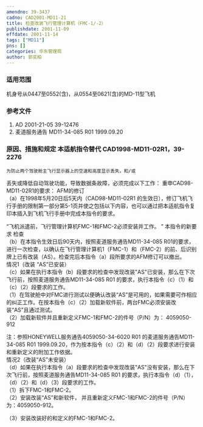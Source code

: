 ```yaml
---
amendno: 39-3437  
cadno: CAD2001-MD11-21  
title: 检查改装飞行管理计算机（FMC-1/-2）  
publishdate: 2001-11-09  
effdate: 2001-11-14  
tags: ["MD11"]  
pns: []  
categories: 华东管理局  
author: 郭奕柏  
---
```

  
### 适用范围  
机身号从0447至0552(含)，从0554至0621(含)的MD-11型飞机  
  
<!--more-->  
### 参考文件  
1. AD 2001-21-05 39-12476  
2. 麦道服务通告 MD11-34-085 R01 1999.09.20  
  
### 原因、措施和规定 本适航指令替代 CAD1998-MD11-02R1，39-2276  
    为防止两个驾驶舱主飞行显示器上的空速和高度显示丢失，和/或  
丢失或降低自动驾驶功能，导致数据条故障，必须完成以下工作：     重申CAD98-MD11-02R1的要求： AFM的修订  
   （a）在1998年5月20日后5天内（CAD98-MD11-02R1 的生效日），修订飞机飞行手册的限制第一部分第5-1页并使之包括以下内容，也可以通过把本适航指令复印本插入到飞机飞行手册中完成本指令的要求。  
      
“飞机派遣前，飞行管理计算机FMC-1和FMC-2必须安装并工作。 ”    本指令的新要求 检查  
 （b）在本指令生效日后90天内，按照麦道服务通告MD11-34-085 R01的要求，进行一次检查，以确认在飞行管理计算机1（FMC-1）和（FMC-2）的前、后识别牌上已有改装（AS）。检查完后本指令（a）段所要求的AFM修订可以撤出。  
    情况1（改装 “AS”已安装）  
   （c）如果在执行本指令（b）段要求的检查中发现改装"AS"已安装，那么在下次飞行前，按照麦道服务通告MD11-34-085 R01 的要求，执行本指令（c）（1）和（c）（2）段要求的工作。  
（1）在驾驶舱中对FMC进行测试以便确认改装“AS”是可用的，如果需要可作相应的纠正工作。在按本指令（c）（2）加载新软件前，两台FMC必须安装改装“AS”且通过测试。  
    （2）加载新软件并且重新定义FMC-1和FMC-2的件号（P/N）为： 4059050-912  
  
注：参照HONEYWELL服务通告4059050-34-6020 R01 的麦道服务通告MD11-34-085 R01 1999.09.20，作为按本指令（c）（2）和（d）（2）段要求进行安装和重新定义的附加工作依据。  
情况2（改装“AS”未安装）  
（d）如果在执行本指令（a）段要求的检查中发现改装"AS"没有安装，那么在下次飞行前，按照麦道服务通告MD11-34-085 R01 的要求，执行本指令（d）（1），（d）（2）和（d）（3）段要求的工作。  
 （1）拆下FMC-1和FMC-2。  
（2）安装改装“AS”和新软件， 并且重新定义FMC-1和FMC-2的件号（P/N）为：4059050-912。  
  
（3）安装改装好的和定义的FMC-1和FMC-2。  
